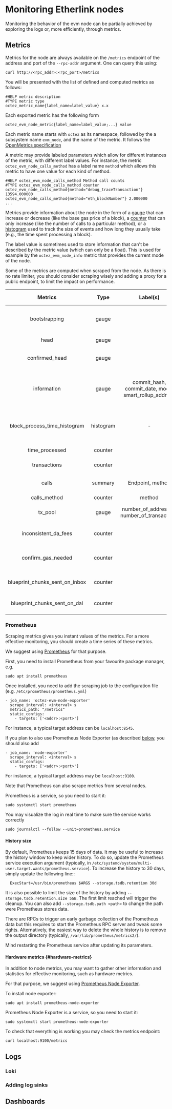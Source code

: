 # Monitoring Etherlink nodes

Monitoring the behavior of the evm node can be partially achieved by exploring the logs or, more efficiently, through metrics.

## Metrics

Metrics for the node are always available on the ``/metrics`` endpoint of the address and port of the ``--rpc-addr`` argument. One can query this using:

```
curl http://<rpc_addr>:<rpc_port>/metrics
```

You will be presented with the list of defined and computed metrics as follows:

```
#HELP metric description
#TYPE metric type
octez_metric_name{label_name=label_value} x.x
```

Each exported metric has the following form

```
octez_evm_node_metric{label_name=label_value;...} value
```

Each metric name starts with ``octez`` as its namespace, followed by the a subsystem name ``evm_node``, and the name of the metric.
It follows the [OpenMetrics specification](https://openmetrics.io/)

A metric may provide labeled parameters which allow for different instances of the metric, with different label values.
For instance, the metric ``octez_evm_node_calls_method`` has a label name ``method`` which allows this metric to have one value for each kind of method.

```
#HELP octez_evm_node_calls_method Method call counts
#TYPE octez_evm_node_calls_method counter
octez_evm_node_calls_method{method="debug_traceTransaction"} 13594.000000
octez_evm_node_calls_method{method="eth_blockNumber"} 2.000000
...
```

Metrics provide information about the node in the form of a [gauge](https://github.com/OpenObservability/OpenMetrics/blob/main/specification/OpenMetrics.md#gauge) that can increase or decrease (like the base gas price of a block),
a [counter](https://github.com/OpenObservability/OpenMetrics/blob/main/specification/OpenMetrics.md#counter) that can only increase (like the number of calls to a particular method),
or a [histogram](https://github.com/OpenObservability/OpenMetrics/blob/main/specification/OpenMetrics.md#histogram) used to track the size of events and how long they usually take (e.g., the time spent processing a block).


The label value is sometimes used to store information that can't be described by the metric value (which can only be a float). This is used for example by the ``octez_evm_node_info`` metric that provides the current mode of the node.

   Some of the metrics are computed when scraped from the node. As there is no rate limiter, you should consider scraping wisely and adding a proxy for a public endpoint, to limit the impact on performance.

|             Metrics            |    Type   |                        Label(s)                       |    Relevant mode    |                                                       Description                                                      |
|:------------------------------:|:---------:|:-----------------------------------------------------:|:-------------------:|:----------------------------------------------------------------------------------------------------------------------:|
| bootstrapping                  | gauge     |                                                       | Observer, RPC       | 1.0 if the EVM node is catching up with its upstream EVM node. 0.0 otherwise.                                          |
| head                           | gauge     |                                                       | all                 | Level of the node’s head.                                                                                              |
| confirmed_head                 | gauge     |                                                       | all                 | Confirmed level (smart rollup node's head, ie as registered on L1)                                                     |
| information                    | gauge     | commit_hash, commit_date, mode, smart_rollup_address  | all                 | Information about the kernel (commit hash and date), the node (mode)  and the targeted rollup (smart_rollup_address).  |
| block_process_time_histogram   | histogram | -                                                     | Sequencer, observer | The time the EVM node spent processing a block. Buckets : [0.1; 0.1; 0.5; 1.; 2.; 5.; 10.; infinity]                   |
| time_processed                 | counter   |                                                       | Sequencer, observer | Time to process blocks                                                                                                 |
| transactions                   | counter   |                                                       | all                 | Number of transactions in the blocks                                                                                   |
| calls                          | summary   | Endpoint, method                                      | all                 | RPC endpoint call counts and sum of execution times.                                                                   |
| calls_method                   | counter   | method                                                | all                 | Method call counts                                                                                                     |
| tx_pool                        | gauge     | number_of_addresses, number_of_transactions           | sequencer           | Metrics about transaction pool content                                                                                 |
| inconsistent_da_fees           | counter   |                                                       | sequencer           | Node DA fees are inconsistent with kernel ones                                                                         |
| confirm_gas_needed             | counter   |                                                       | sequencer           | Initially provided gas was not enough, confirmation was needed                                                         |
| blueprint_chunks_sent_on_inbox | counter   |                                                       | sequencer           | Number of blueprint chunks sent on the shared inbox                                                                    |
| blueprint_chunks_sent_on_dal   | counter   |                                                       | sequencer           | Number of blueprint chunks sent on the DAL                                                                             |

### Prometheus

Scraping metrics gives you instant values of the metrics. For a more effective monitoring, you should create a time series of these metrics.

We suggest using [Prometheus](https://prometheus.io/) for that purpose.

First, you need to install Prometheus from your favourite package manager, e.g.

```
sudo apt install prometheus
```

Once installed, you need to add the scraping job to the configuration file (e.g. ``/etc/prometheus/prometheus.yml``)

```
- job_name: 'octez-evm-node-exporter'
  scrape_interval: <interval> s
  metrics_path: "/metrics"
  static_configs:
    - targets: ['<addr>:<port>']
```

For instance, a typical target address can be ``localhost:8545``.

If you plan to also use Prometheus Node Exporter (as described [below](#hardware-metrics), you should also add

```
- job_name: 'node-exporter'
  scrape_interval: <interval> s
  static_configs:
    - targets: ['<addr>:<port>']
```

For instance, a typical target address may be ``localhost:9100``.

Note that Prometheus can also scrape metrics from several nodes.

Prometheus is a service, so you need to start it:

```
sudo systemctl start prometheus
```

You may visualize the log in real time to make sure the service works correctly

```
sudo journalctl --follow --unit=prometheus.service
```

#### History size

By default, Prometheus keeps 15 days of data. It may be useful to increase the history window to keep wider history. To do so, update the Prometheus service execution argument (typically, in ``/etc/systemd/system/multi-user.target.wants/prometheus.service``).
To increase the history to 30 days, simply update the following line::
```
  ExecStart=/usr/bin/prometheus $ARGS --storage.tsdb.retention 30d
```
It is also possible to limit the size of the history by adding ``--storage.tsdb.retention.size 5GB``. The first limit reached will trigger the cleanup.
You can also add ``--storage.tsdb.path <path>`` to change the path were Prometheus stores data.

There are RPCs to trigger an early garbage collection of the Prometheus data but this requires to start the Prometheus RPC server and tweak some rights. Alternatively, the easiest way to delete the whole history is to remove the output directory (typically, ``/var/lib/prometheus/metrics2/``).

Mind restarting the Prometheus service after updating its parameters.

#### Hardware metrics {#hardware-metrics}

In addition to node metrics, you may want to gather other information and statistics for effective monitoring, such as hardware metrics.

For that purpose, we suggest using [Prometheus Node Exporter](https://github.com/prometheus/node_exporter).

To install node exporter:

```
sudo apt install prometheus-node-exporter
```

Prometheus Node Exporter is a service, so you need to start it:

```
sudo systemctl start prometheus-node-exporter
```

To check that everything is working you may check the metrics endpoint:

```
curl localhost:9100/metrics
```

## Logs
### Loki
### Adding log sinks
## Dashboards
